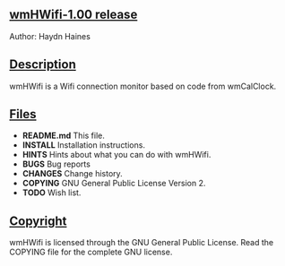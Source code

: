 ## <u>wmHWifi-1.00 release</u>
Author: Haydn Haines
		
  
## <u>Description</u>
wmHWifi is a Wifi connection monitor based on code from wmCalClock.


## <u>Files</u>
* **README.md**		This file.
* **INSTALL**		Installation instructions.
* **HINTS** 		Hints about what you can do with wmHWifi.
* **BUGS**		Bug reports
* **CHANGES** 		Change history.
* **COPYING**		GNU General Public License Version 2.
* **TODO**		Wish list.
	

## <u>Copyright</u>
wmHWifi is licensed through the GNU General Public License.
Read the COPYING file for the complete GNU license.
